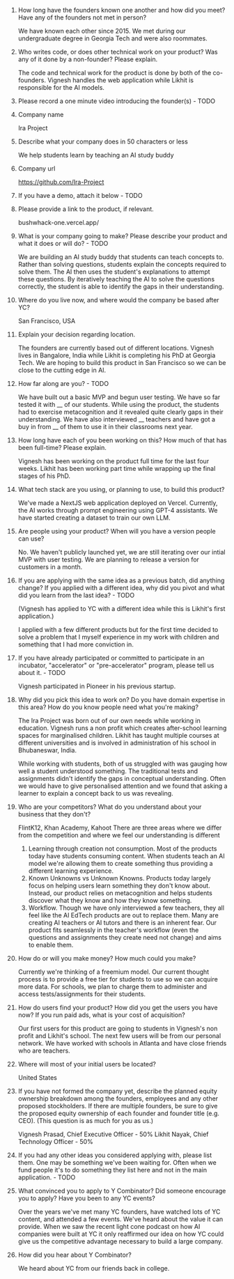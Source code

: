 1. How long have the founders known one another and how did you meet? Have any of the founders not met in person?

	We have known each other since 2015. We met during our undergraduate degree in Georgia Tech and were also roommates. 

2. Who writes code, or does other technical work on your product? Was any of it done by a non-founder? Please explain.

	The code and technical work for the product is done by both of the co-founders. Vignesh handles the web application while Likhit is responsible for the AI models.

4. Please record a one minute video introducing the founder(s) - TODO

5. Company name

	Ira Project

6. Describe what your company does in 50 characters or less

	We help students learn by teaching an AI study buddy

7. Company url

	https://github.com/Ira-Project

8. If you have a demo, attach it below - TODO


9. Please provide a link to the product, if relevant.

	bushwhack-one.vercel.app/

10. What is your company going to make? Please describe your product and what it does or will do? - TODO

	We are building an AI study buddy that students can teach concepts to. Rather than solving questions, students explain the concepts required to solve them. The AI then uses the student's explanations to attempt these questions. By iteratively teaching the AI to solve the questions correctly, the student is able to identify the gaps in their understanding.

12. Where do you live now, and where would the company be based after YC?

	San Francisco, USA

13. Explain your decision regarding location.

	 The founders are currently based out of different locations. Vignesh lives in Bangalore, India while Likhit is completing his PhD at Georgia Tech. We are hoping to build this product in San Francisco so we can be close to the cutting edge in AI. 

14. How far along are you? - TODO

	We have built out a basic MVP and begun user testing. We have so far tested it with __ of our students. While using the product, the students had to exercise metacognition and it revealed quite clearly gaps in their understanding. We have also interviewed __ teachers and have got a buy in from __ of them to use it in their classrooms next year. 

16. How long have each of you been working on this? How much of that has been full-time? Please explain.

	Vignesh has been working on the product full time for the last four weeks. Likhit has been working part time while wrapping up the final stages of his PhD.

17. What tech stack are you using, or planning to use, to build this product?

	We've made a NextJS web application deployed on Vercel. Currently, the AI works through prompt engineering using GPT-4 assistants. We have started creating a dataset to train our own LLM. 

18. Are people using your product? When will you have a version people can use?

	No. We haven't publicly launched yet, we are still iterating over our intial MVP with user testing. We are planning to release a version for customers in a month. 

19. If you are applying with the same idea as a previous batch, did anything change? If you applied with a different idea, why did you pivot and what did you learn from the last idea? - TODO

	(Vignesh has applied to YC with a different idea while this is Likhit's first application.)
	
	I applied with a few different products but for the first time decided to solve a problem that I myself experience in my work with children and something that I had more conviction in.


20. If you have already participated or committed to participate in an incubator, "accelerator" or "pre-accelerator" program, please tell us about it. - TODO

	Vignesh participated in Pioneer in his previous startup.

21. Why did you pick this idea to work on? Do you have domain expertise in this area? How do you know people need what you're making?

	The Ira Project was born out of our own needs while working in education. Vignesh runs a non profit which creates after-school learning spaces for marginalised children. Likhit has taught multiple courses at different universities and is involved in administration of his school in Bhubaneswar, India. 
	 
	While working with students, both of us struggled with was gauging how well a student understood something. The traditional tests and assignments didn't identify the gaps in conceptual understanding. Often we would have to give personalised attention and we found that asking a learner to explain a concept back to us was revealing. 

22. Who are your competitors? What do you understand about your business that they don't?

	FlintK12, Khan Academy, Kahoot
	There are three areas where we differ from the competition and where we feel our understanding is different
	1. Learning through creation not consumption. Most of the products today have students consuming content. When students teach an AI model we're allowing them to create something thus providing a different learning experience. 
	2. Known Unknowns vs Unknown Knowns. Products today largely focus on helping users learn something they don't know about. Instead, our product relies on metacognition and helps students discover what they know and how they know something. 
	3. Workflow. Though we have only interviewed a few teachers, they all feel like the AI EdTech products are out to replace them. Many are creating AI teachers or AI tutors and there is an inherent fear. Our product fits seamlessly in the teacher's workflow (even the questions and assignments they create need not change) and aims to enable them.

23. How do or will you make money? How much could you make?

	Currently we're thinking of a freemium model. Our current thought process is to provide a free tier for students to use so we can acquire more data. For schools, we plan to charge them to administer and access tests/assignments for their students. 

24. How do users find your product? How did you get the users you have now? If you run paid ads, what is your cost of acquisition?

	Our first users for this product are going to students in Vignesh's non profit and Likhit's school. The next few users will be from our personal network. We have worked with schools in Atlanta and have close friends who are teachers.

25. Where will most of your initial users be located?

	United States

26. If you have not formed the company yet, describe the planned equity ownership breakdown among the founders, employees and any other proposed stockholders. If there are multiple founders, be sure to give the proposed equity ownership of each founder and founder title (e.g. CEO). (This question is as much for you as us.)

	Vignesh Prasad, Chief Executive Officer - 50%
	Likhit Nayak, Chief Technology Officer - 50%

27. If you had any other ideas you considered applying with, please list them. One may be something we've been waiting for. Often when we fund people it's to do something they list here and not in the main application. - TODO

	

22. What convinced you to apply to Y Combinator? Did someone encourage you to apply? Have you been to any YC events?

	Over the years we've met many YC founders, have watched lots of YC content, and attended a few events. We've heard about the value it can provide. When we saw the recent light cone podcast on how AI companies were built at YC it only reaffirmed our idea on how YC could give us the competitive advantage necessary to build a large company.

24.  How did you hear about Y Combinator?

	 We heard about YC from our friends back in college. 

